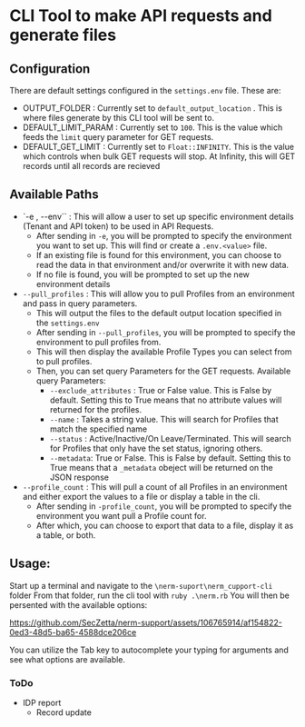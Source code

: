 # CLI Tool to make API requests and generate files

## Configuration
There are default settings configured in the `settings.env` file. These are:
- OUTPUT_FOLDER : Currently set to `default_output_location` . This is where files generate by this CLI tool will be sent to.
- DEFAULT_LIMIT_PARAM : Currently set to `100`. This is the value which feeds the `limit` query parameter for GET requests.
- DEFAULT_GET_LIMIT : Currently set to `Float::INFINITY`. This is the value which controls when bulk GET requests will stop. At Infinity, this will GET records until all records are recieved

## Available Paths
- `-e , --env`` : This will allow a user to set up specific environment details (Tenant and API token) to be used in API Requests.
    - After sending in `-e`, you will be prompted to specify the environment you want to set up. This will find or create a `.env.<value>` file.
    - If an existing file is found for this environment, you can choose to read the data in that environment and/or overwrite it with new data. 
    - If no file is found, you will be prompted to set up the new environment details
- `--pull_profiles` : This will allow you to pull Profiles from an environment and pass in query parameters.
    - This will output the files to the default output location specified in the `settings.env`
    - After sending in `--pull_profiles`, you will be prompted to specify the environment to pull profiles from.
    - This will then display the available Profile Types you can select from to pull profiles.
    - Then, you can set query Parameters for the GET requests. Available query Parameters:
        - `--exclude_attributes` : True or False value. This is False by default. Setting this to True means that no attribute values will returned for the profiles.
        - `--name` : Takes a string value. This will search for Profiles that match the specified name
        - `--status` : Active/Inactive/On Leave/Terminated. This will search for Profiles that only have the set status, ignoring others.
        - `--metadata`: True or False. This is False by default. Setting this to True means that a `_metadata` obeject will be returned on the JSON response
- `--profile_count` : This will pull a count of all Profiles in an environment and either export the values to a file or display a table in the cli.
    - After sending in `-profile_count`, you will be prompted to specify the environment you want pull a Profile count for.
    - After which, you can choose to export that data to a file, display it as a table, or both. 

## Usage: 

Start up a terminal and navigate to the `\nerm-suport\nerm_cupport-cli` folder
From that folder, run the cli tool with `ruby .\nerm.rb`
You will then be persented with the available options:

https://github.com/SecZetta/nerm-support/assets/106765914/af154822-0ed3-48d5-ba65-4588dce206ce

You can utilize the Tab key to autocomplete your typing for arguments and see what options are available.

### ToDo

- IDP report
    - Record update
